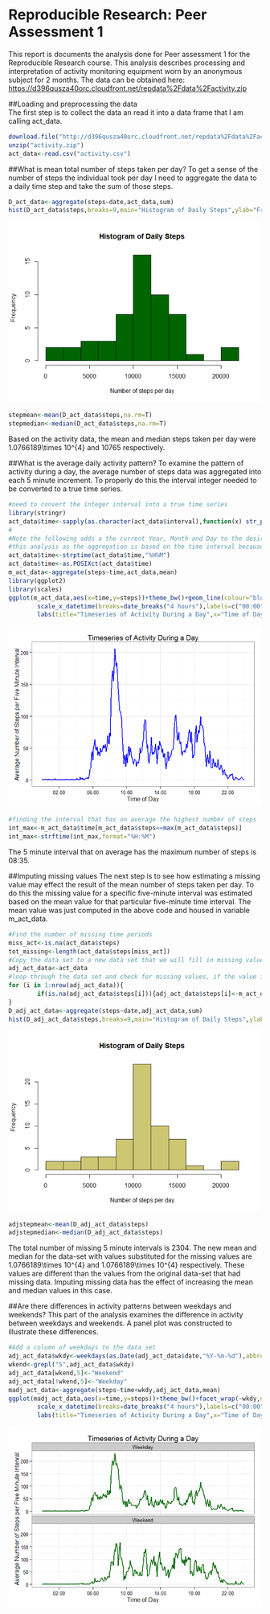 # Reproducible Research: Peer Assessment 1

This report is documents the analysis done for Peer assessment 1 for the Reproducible Research course. This analysis describes processing and interpretation of activity monitoring equipment worn by an anonymous subject for 2 months.  The data can be obtained here: <https://d396qusza40orc.cloudfront.net/repdata%2Fdata%2Factivity.zip>  

##Loading and preprocessing the data  
The first step is to collect the data an read it into a data frame that I am calling act_data.


```r
download.file("http://d396qusza40orc.cloudfront.net/repdata%2Fdata%2Factivity.zip","activity.zip")
unzip("activity.zip")
act_data<-read.csv("activity.csv")
```
##What is mean total number of steps taken per day?
To get a sense of the number of steps the individual took per day I need to aggregate the data to a daily time step and take the sum of those steps.  


```r
D_act_data<-aggregate(steps~date,act_data,sum)
hist(D_act_data$steps,breaks=9,main="Histogram of Daily Steps",ylab="Frequency",xlab="Number of steps per day",col="darkgreen")
```

![](Peer1_files/figure-html/unnamed-chunk-2-1.png) 

```r
stepmean<-mean(D_act_data$steps,na.rm=T)
stepmedian<-median(D_act_data$steps,na.rm=T)
```
Based on the activity data, the mean and median steps taken per day were 1.0766189\times 10^{4} and 10765 respectively.  

##What is the average daily activity pattern?
To examine the pattern of activity during a day, the average number of steps data was aggregated into each 5 minute increment. To properly do this the interval integer needed to be converted to a true time series.


```r
#need to convert the integer interval into a true time series
library(stringr)
act_data$time<-sapply(as.character(act_data$interval),function(x) str_pad(x,4,side="left",pad="0"))
#
#Note the following adds a the current Year, Month and Day to the desired Hour and Minute.  THis does not impact
#this analysis as the aggregation is based on the time interval because the dates are identical. 
act_data$time<-strptime(act_data$time,"%H%M")
act_data$time<-as.POSIXct(act_data$time)
m_act_data<-aggregate(steps~time,act_data,mean)
library(ggplot2)
library(scales)
ggplot(m_act_data,aes(x=time,y=steps))+theme_bw()+geom_line(colour="blue",size=1)+
        scale_x_datetime(breaks=date_breaks("4 hours"),labels=c("00:00","02:00","06:00","10:00","14:00","18:00","22:00","00:00"))+
        labs(title="Timeseries of Activity During a Day",x="Time of Day", y="Average Number of Steps per Five Minute Interval")
```

![](Peer1_files/figure-html/unnamed-chunk-3-1.png) 

```r
#finding the interval that has on average the highest number of steps
int_max<-m_act_data$time[m_act_data$steps==max(m_act_data$steps)]
int_max<-strftime(int_max,format="%H:%M")
```
The 5 minute interval that on average has the maximum number of steps is 08:35.  

##Imputing missing values
The next step is to see how estimating a missing value may effect the result of the mean number of steps taken per day.  To do this the missing value for a specific five-minute interval was estimated based on the mean value for that particular five-minute time interval.  The mean value was just computed in the above code and housed in variable m_act_data.


```r
#Find the number of missing time periods
miss_act<-is.na(act_data$steps)
tot_missing<-length(act_data$steps[miss_act])
#Copy the data set to a new data set that we will fill in missing values with
adj_act_data<-act_data
#loop through the data set and check for missing values, if the value is missing assign a value based on the mean steps for an identical 5 minute period calculated in the above code chunk (variable m_act_data) 
for (i in 1:nrow(adj_act_data)){
        if(is.na(adj_act_data$steps[i])){adj_act_data$steps[i]<-m_act_data$steps[m_act_data$time==adj_act_data$time[i]]}
}
D_adj_act_data<-aggregate(steps~date,adj_act_data,sum)
hist(D_adj_act_data$steps,breaks=9,main="Histogram of Daily Steps",ylab="Frequency",xlab="Number of steps per day",col="khaki3")
```

![](Peer1_files/figure-html/unnamed-chunk-4-1.png) 

```r
adjstepmean<-mean(D_adj_act_data$steps)
adjstepmedian<-median(D_adj_act_data$steps)
```
The total number of missing 5 minute intervals is 2304. The new mean and median for the data-set with values substituted for the missing values are 1.0766189\times 10^{4} and 1.0766189\times 10^{4} respectively. These values are different than the values from the original data-set that had missing data. Imputing missing data has the effect of increasing the mean and median values in this case. 

##Are there differences in activity patterns between weekdays and weekends?
This part of the analysis examines the difference in activity between weekdays and weekends. A panel plot was constructed to illustrate these differences.

```r
#Add a column of weekdays to the data set
adj_act_data$wkdy<-weekdays(as.Date(adj_act_data$date,"%Y-%m-%d"),abbreviate=T)
wkend<-grepl("S",adj_act_data$wkdy)
adj_act_data[wkend,5]<-"Weekend"
adj_act_data[!wkend,5]<-"Weekday"
madj_act_data<-aggregate(steps~time+wkdy,adj_act_data,mean)
ggplot(madj_act_data,aes(x=time,y=steps))+theme_bw()+facet_wrap(~wkdy,nrow=2)+geom_line(colour="darkgreen",size=1)+
        scale_x_datetime(breaks=date_breaks("4 hours"),labels=c("00:00","02:00","06:00","10:00","14:00","18:00","22:00","00:00"))+
        labs(title="Timeseries of Activity During a Day",x="Time of Day", y="Average Number of Steps per Five Minute Interval")
```

![](Peer1_files/figure-html/unnamed-chunk-5-1.png) 

